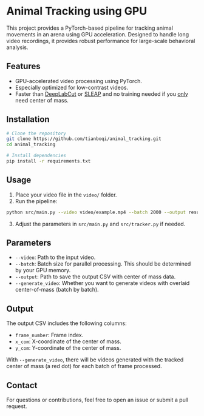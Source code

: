 # Animal Tracking using GPU

This project provides a PyTorch-based pipeline for tracking animal movements in an arena using GPU acceleration. 
Designed to handle long video recordings, it provides robust performance for large-scale behavioral analysis.

## Features
- GPU-accelerated video processing using PyTorch.
- Especially optimized for low-contrast videos.
- Faster than [DeepLabCut](https://www.mackenziemathislab.org/deeplabcut) or [SLEAP](https://sleap.ai/) and no training needed if you <ins>only</ins> need center of mass.
  
## Installation
```bash
# Clone the repository
git clone https://github.com/tianboqi/animal_tracking.git
cd animal_tracking

# Install dependencies
pip install -r requirements.txt
```

## Usage
1. Place your video file in the `video/` folder.
2. Run the pipeline:
```bash
python src/main.py --video video/example.mp4 --batch 2000 --output results.csv
```
3. Adjust the parameters in `src/main.py` and `src/tracker.py` if needed.

## Parameters
- `--video`: Path to the input video.
- `--batch`: Batch size for parallel processing. This should be determined by your GPU memory.
- `--output`: Path to save the output CSV with center of mass data.
- `--generate_video`: Whether you want to generate videos with overlaid center-of-mass (batch by batch).

## Output
The output CSV includes the following columns:
- `frame_number`: Frame index.
- `x_com`: X-coordinate of the center of mass.
- `y_com`: Y-coordinate of the center of mass.

With `--generate_video`, there will be videos generated with the tracked center of mass (a red dot) for each batch of frame processed.

## Contact
For questions or contributions, feel free to open an issue or submit a pull request.

